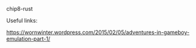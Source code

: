 chip8-rust

Useful links:

https://wornwinter.wordpress.com/2015/02/05/adventures-in-gameboy-emulation-part-1/